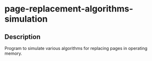 # page-replacement-algorithms-simulation

## Description
Program to simulate various algorithms for replacing pages in operating memory.
 
